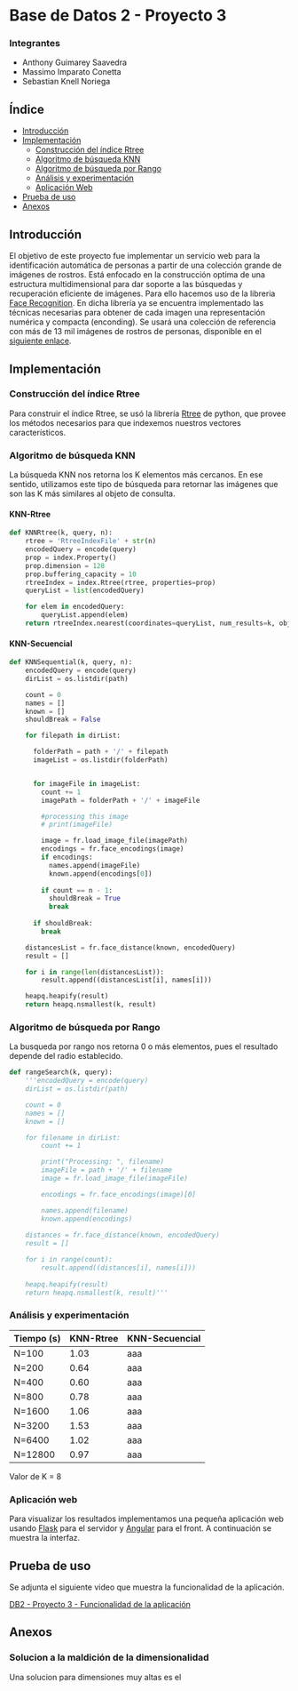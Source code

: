 # Base de Datos 2 - Proyecto 3
### Integrantes
- Anthony Guimarey Saavedra
- Massimo Imparato Conetta
- Sebastian Knell Noriega

## Índice
  - [Introducción](#introducción)
  - [Implementación](#implementación)
    - [Construcción del índice Rtree](#construcción-del-índice-rtree)
    - [Algoritmo de búsqueda KNN](#algoritmo-de-búsqueda-knn)
    - [Algoritmo de búsqueda por Rango](#algoritmo-de-búsqueda-por-rango)
    - [Análisis y experimentación](#análisis-y-experimentación)
    - [Aplicación Web](#aplicación-web)
  - [Prueba de uso](#prueba-de-uso)
  - [Anexos](#anexos)


## Introducción
El objetivo de este proyecto fue implementar un servicio web para la identificación automática de personas a partir de una colección grande de imágenes de rostros. 
Está enfocado en la construcción optima de una estructura multidimensional para dar soporte a las búsquedas y recuperación eficiente de imágenes. Para ello hacemos uso de la libreria [Face Recognition](https://github.com/ageitgey/face_recognition). En dicha librería ya se encuentra implementado las técnicas necesarias para obtener de cada imagen una representación numérica y compacta (enconding). Se usará una colección de referencia con más de 13 mil imágenes de rostros de personas, disponible en el [siguiente enlace](http://vis-www.cs.umass.edu/lfw/).


## Implementación
### Construcción del índice Rtree
Para construir el índice Rtree, se usó la librería [Rtree](https://pypi.org/project/Rtree/) de python, que provee los métodos necesarios para que indexemos nuestros vectores característicos.

### Algoritmo de búsqueda KNN
La búsqueda KNN nos retorna los K elementos más cercanos. En ese sentido, utilizamos este tipo de búsqueda para retornar las imágenes que son las K más similares al objeto de consulta.

#### KNN-Rtree
```python
def KNNRtree(k, query, n):
    rtree = 'RtreeIndexFile' + str(n)
    encodedQuery = encode(query)
    prop = index.Property()
    prop.dimension = 128
    prop.buffering_capacity = 10
    rtreeIndex = index.Rtree(rtree, properties=prop)
    queryList = list(encodedQuery)

    for elem in encodedQuery:
        queryList.append(elem)
    return rtreeIndex.nearest(coordinates=queryList, num_results=k, objects='raw')
```

#### KNN-Secuencial
```python
def KNNSequential(k, query, n):
    encodedQuery = encode(query)
    dirList = os.listdir(path)

    count = 0
    names = []
    known = []
    shouldBreak = False

    for filepath in dirList:

      folderPath = path + '/' + filepath
      imageList = os.listdir(folderPath)


      for imageFile in imageList:
        count += 1
        imagePath = folderPath + '/' + imageFile

        #processing this image
        # print(imageFile)

        image = fr.load_image_file(imagePath)
        encodings = fr.face_encodings(image)
        if encodings:
          names.append(imageFile)
          known.append(encodings[0])
        
        if count == n - 1:
          shouldBreak = True
          break
    
      if shouldBreak:
        break

    distancesList = fr.face_distance(known, encodedQuery)
    result = []

    for i in range(len(distancesList)):
        result.append((distancesList[i], names[i]))

    heapq.heapify(result)
    return heapq.nsmallest(k, result)
```

### Algoritmo de búsqueda por Rango
La busqueda por rango nos retorna 0 o más elementos, pues el resultado depende del radio establecido.

```python
def rangeSearch(k, query):
    '''encodedQuery = encode(query)
    dirList = os.listdir(path)

    count = 0
    names = []
    known = []

    for filename in dirList:
        count += 1

        print("Processing: ", filename)
        imageFile = path + '/' + filename
        image = fr.load_image_file(imageFile)

        encodings = fr.face_encodings(image)[0]

        names.append(filename)
        known.append(encodings)
    
    distances = fr.face_distance(known, encodedQuery)
    result = []

    for i in range(count):
        result.append((distances[i], names[i]))
    
    heapq.heapify(result)
    return heapq.nsmallest(k, result)'''
```

### Análisis y experimentación

Tiempo (s) | KNN-Rtree | KNN-Secuencial
------------ | ------------- | -------------
N=100 | 1.03 | aaa
N=200 | 0.64 | aaa
N=400 | 0.60 | aaa
N=800 | 0.78 | aaa
N=1600 | 1.06 | aaa
N=3200 | 1.53 | aaa
N=6400 | 1.02 | aaa
N=12800 | 0.97 | aaa

Valor de K = 8

### Aplicación web
Para visualizar los resultados implementamos una pequeña aplicación web usando [Flask](https://flask.palletsprojects.com/en/2.0.x/#) para el servidor y [Angular](https://angular.io/) para el front. A continuación se muestra la interfaz.


## Prueba de uso
Se adjunta el siguiente video que muestra la funcionalidad de la aplicación.

[DB2 - Proyecto 3 - Funcionalidad de la aplicación]()

## Anexos
### Solucion a la maldición de la dimensionalidad
Una solucion para dimensiones muy altas es el 